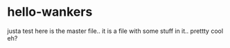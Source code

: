 # hello-wankers
justa test
here is the master file.. it is a file with some stuff in it.. prettty cool eh?

